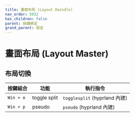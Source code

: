 ```yaml
---
title: 畫面布局 (Layout Dwindle)
nav_order: 5032
has_children: false
parent: 按鍵綁定
grand_parent: 設定
---
```



# 畫面布局 (Layout Master)


## 布局切換


| 按鍵組合  | 功能                   | 執行指令               |
| ----------| ---------------------- | ---------------------- |
| `Win + o` | toggle split | `togglesplit` (hyprland 內建) |
| `Win + p` | pseudo | `pseudo` (hyprland 內建)  |
